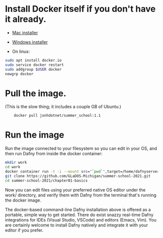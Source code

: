 # Install Docker itself if you don't have it already.

  * [Mac installer](https://docs.docker.com/v17.12/docker-for-mac/install/)

  * [Windows installer](https://docs.docker.com/v17.12/docker-for-windows/install/)

  * On linux:

```bash
sudo apt install docker.io
sudo service docker restart
sudo addgroup $USER docker
newgrp docker
```

# Pull the image.
(This is the slow thing; it includes a couple GB of Ubuntu.)

```bash
    docker pull jonhdotnet/summer_school:1.1
```

# Run the image

Run the image connected to your filesystem so you can edit in your OS, and then run Dafny from inside the docker container:

```bash
mkdir work
cd work
docker container run -t -i --mount src="`pwd`",target=/home/dafnyserver/work,type=bind --workdir /home/dafnyserver/work jonhdotnet/summer_school:1.1 /bin/bash
git clone https://github.com/GLaDOS-Michigan/summer-school-2021.git
cd summer-school-2021/chapter01-basics
```

Now you can edit files using your preferred native OS editor under the work/
directory, and verify them with Dafny from the terminal that's running the
docker image.

The docker-based command-line Dafny installation above is offered as a
portable, simple way to get started.  There do exist snazzy real-time Dafny
integrations for IDEs (Visual Studio, VSCode) and editors (Emacs, Vim).  You
are certainly welcome to install Dafny natively and integrate it with your
editor if you prefer.

